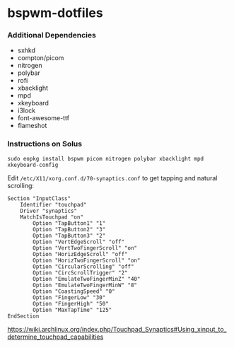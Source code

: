 # bspwm-dotfiles
### Additional Dependencies
* sxhkd
* compton/picom
* nitrogen
* polybar
* rofi
* xbacklight
* mpd
* xkeyboard
* i3lock
* font-awesome-ttf
* flameshot

### Instructions on Solus
```
sudo eopkg install bspwm picom nitrogen polybar xbacklight mpd xkeyboard-config
```

Edit `/etc/X11/xorg.conf.d/70-synaptics.conf` to get tapping and natural scrolling:
```
Section "InputClass"
    Identifier "touchpad"
    Driver "synaptics"
    MatchIsTouchpad "on"
        Option "TapButton1" "1"
        Option "TapButton2" "3"
        Option "TapButton3" "2"
        Option "VertEdgeScroll" "off"
        Option "VertTwoFingerScroll" "on"
        Option "HorizEdgeScroll" "off"
        Option "HorizTwoFingerScroll" "on"
        Option "CircularScrolling" "off"
        Option "CircScrollTrigger" "2"
        Option "EmulateTwoFingerMinZ" "40"
        Option "EmulateTwoFingerMinW" "8"
        Option "CoastingSpeed" "0"
        Option "FingerLow" "30"
        Option "FingerHigh" "50"
        Option "MaxTapTime" "125"
EndSection
```
https://wiki.archlinux.org/index.php/Touchpad_Synaptics#Using_xinput_to_determine_touchpad_capabilities

